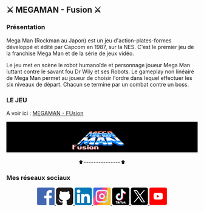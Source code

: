 ## ⚔️ MEGAMAN - Fusion ⚔️

### Présentation

Mega Man (Rockman au Japon) est un jeu d'action-plates-formes développé et édité par Capcom en 1987, sur la NES. C'est le premier jeu de la franchise Mega Man et de la série de jeux vidéo.

Le jeu met en scène le robot humanoïde et personnage joueur Mega Man luttant contre le savant fou Dr Wily et ses Robots. Le gameplay non linéaire de Mega Man permet au joueur de choisir l'ordre dans lequel effectuer les six niveaux de départ. Chacun se termine par un combat contre un boss.

### LE JEU

<p align="center">

A voir ici : [MEGAMAN - FUsion](https://kduchevreuil.github.io/)

[![Image](./images/titleScreen/titleReadme.png)](https://kduchevreuil.github.io/)

</p>
<p align="center">
    ⬆️---------------⬆️
</p>

### Mes réseaux sociaux

<p align="center">

<a href="https://www.facebook.com/kduchevreuil/" target="_blank">
<img 
class="IMGlink"
src="./icones RS/facebook.png"
width= 9%/>
</a>

<a href="https://github.com/kduchevreuil" target="_blank">
<img 
class="IMGlink"
src="./icones RS/github.png"
width= 9%/>
</a>

<a href="https://www.linkedin.com/in/kevin-du-chevreuil-b7390529a/" target="_blank">
<img 
class="IMGlink"
src="./icones RS/linkedin.png"
width= 9%/>
</a>

<a href="https://www.instagram.com/kduchevreuil/" target="_blank">
<img 
class="IMGlink"
src="./icones RS/instagram.png"
width= 9%/>
</a>

<a href="https://www.tiktok.com/@kduchevreuil" target="_blank">
<img 
class="IMGlink"
src="./icones RS/tiktok.png"
width= 9%/>
</a>

<a href="https://twitter.com/kduchevreuil" target="_blank">
<img 
class="IMGlink"
src="./icones RS/twitter.png"
width= 9%/>
</a>

<a href="https://www.youtube.com/channel/UCbR7KQ-UTx8dznOkuC5TVfQ" target="_blank">
<img 
class="IMGlink"
src="./icones RS/youtube.png"
width= 9%/>
</a>

</p>
